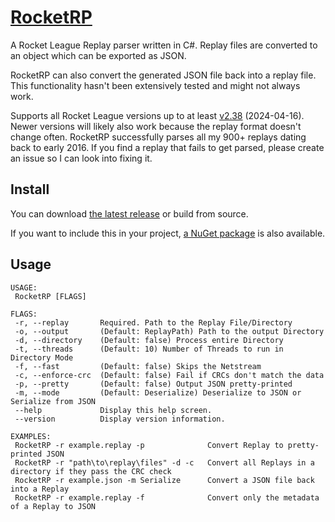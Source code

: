 # [RocketRP](https://github.com/Drogebot/RocketRP)
A Rocket League Replay parser written in C#. Replay files are converted to an object which can be exported as JSON.

RocketRP can also convert the generated JSON file back into a replay file. This functionality hasn't been extensively tested and might not always work.

Supports all Rocket League versions up to at least [v2.38](https://www.rocketleague.com/en/news/patch-notes-v2-38) (2024-04-16). Newer versions will likely also work because the replay format doesn't change often.
RocketRP successfully parses all my 900+ replays dating back to early 2016. If you find a replay that fails to get parsed, please create an issue so I can look into fixing it.

## Install
You can download [the latest release](https://github.com/Drogebot/RocketRP/releases/latest) or build from source.

If you want to include this in your project, [a NuGet package](https://www.nuget.org/packages/RocketRP) is also available.

## Usage
```
USAGE:
 RocketRP [FLAGS]

FLAGS:
 -r, --replay       Required. Path to the Replay File/Directory
 -o, --output       (Default: ReplayPath) Path to the output Directory
 -d, --directory    (Default: false) Process entire Directory
 -t, --threads      (Default: 10) Number of Threads to run in Directory Mode
 -f, --fast         (Default: false) Skips the Netstream
 -c, --enforce-crc  (Default: false) Fail if CRCs don't match the data
 -p, --pretty       (Default: false) Output JSON pretty-printed
 -m, --mode         (Default: Deserialize) Deserialize to JSON or Serialize from JSON
 --help             Display this help screen.
 --version          Display version information.

EXAMPLES:
 RocketRP -r example.replay -p              Convert Replay to pretty-printed JSON
 RocketRP -r "path\to\replay\files" -d -c   Convert all Replays in a directory if they pass the CRC check
 RocketRP -r example.json -m Serialize      Convert a JSON file back into a Replay
 RocketRP -r example.replay -f              Convert only the metadata of a Replay to JSON
```
